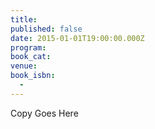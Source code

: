 ```yaml
---
title:
published: false
date: 2015-01-01T19:00:00.000Z
program:
book_cat:
venue:
book_isbn:
  -
---
```

Copy Goes Here
